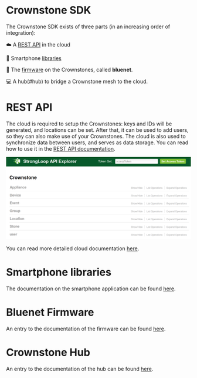 # Crownstone SDK

The Crownstone SDK exists of three parts (in an increasing order of integration):

:cloud: A [REST API](#rest_api) in the cloud

:iphone: Smartphone [libraries](#smartphone_libs)

:crown: The [firmware](#bluenet) on the Crownstones, called **bluenet**.

:computer: A hub(#hub) to bridge a Crownstone mesh to the cloud.

# <a name="rest_api"></a>REST API

The cloud is required to setup the Crownstones: keys and IDs will be generated, and locations can be set.
After that, it can be used to add users, so they can also make use of your Crownstones.
The cloud is also used to synchronize data between users, and serves as data storage.
You can read how to use it in the [REST API documentation](REST_API.md).

![Image of Strongloop API Explorer](https://raw.githubusercontent.com/crownstone/crownstone-sdk/master/images/strongloop-api-explorer.png)

You can read more detailed cloud documentation [here](cloud/).

# <a name="smartphone_libs"></a>Smartphone libraries

The documentation on the smartphone application can be found [here](smartphones/).

# <a name="bluenet"></a>Bluenet Firmware

An entry to the documentation of the firmware can be found [here](firmware/).

# <a name="hub"></a>Crownstone Hub

An entry to the documentation of the hub can be found [here](hub/).



